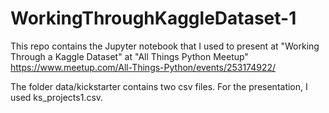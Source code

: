 # WorkingThroughKaggleDataset-1

This repo contains the Jupyter notebook that I used to present at "Working Through a Kaggle Dataset" at "All Things Python Meetup" https://www.meetup.com/All-Things-Python/events/253174922/

The folder data/kickstarter contains two csv files. For the presentation, I used ks_projects1.csv.
